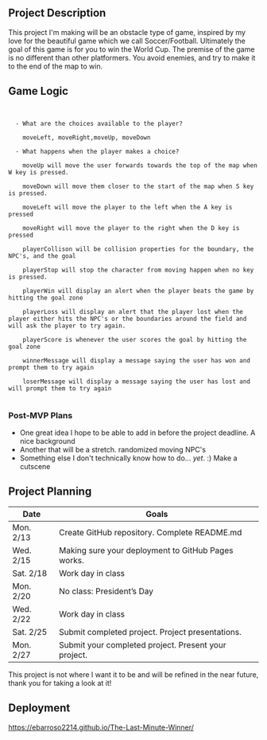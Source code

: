 
## Project Description

This project I'm making will be an obstacle type of game, inspired by my love for the beautiful game which we call Soccer/Football. Ultimately the goal of this game is for you to win the World Cup. The premise of the game is no different than other platformers. You avoid enemies, and try to make it to the end of the map to win.

## Game Logic

```


  - What are the choices available to the player?
  
    moveLeft, moveRight,moveUp, moveDown
    
  - What happens when the player makes a choice?
  
    moveUp will move the user forwards towards the top of the map when W key is pressed.
    
    moveDown will move them closer to the start of the map when S key is pressed.
    
    moveLeft will move the player to the left when the A key is pressed
    
    moveRight will move the player to the right when the D key is pressed
    
    playerCollison will be collision properties for the boundary, the NPC's, and the goal
    
    playerStop will stop the character from moving happen when no key is pressed.
    
    playerWin will display an alert when the player beats the game by hitting the goal zone
    
    playerLoss will display an alert that the player lost when the player either hits the NPC's or the boundaries around the field and will ask the player to try again.
    
    playerScore is whenever the user scores the goal by hitting the goal zone
    
    winnerMessage will display a message saying the user has won and prompt them to try again
    
    loserMessage will display a message saying the user has lost and will prompt them to try again


```


### Post-MVP Plans

- One great idea I hope to be able to add in before the project deadline.
    A nice background
- Another that will be a stretch.
    randomized moving NPC's
- Something else I don't technically know how to do... _yet_. :)
    Make a cutscene

## Project Planning


|Date| Goals|
|----| -----|
| Mon. 2/13 | Create GitHub repository. Complete README.md |
| Wed. 2/15 | Making sure your deployment to GitHub Pages works. |
| Sat. 2/18 | Work day in class |
| Mon. 2/20 | No class: President’s Day |
| Wed. 2/22 | Work day in class  |
| Sat. 2/25 | Submit completed project. Project presentations. |
| Mon. 2/27 | Submit your completed project. Present your project. |

This project is not where I want it to be and will be refined in the near future, thank you for taking a look at it!

## Deployment 
https://ebarroso2214.github.io/The-Last-Minute-Winner/
